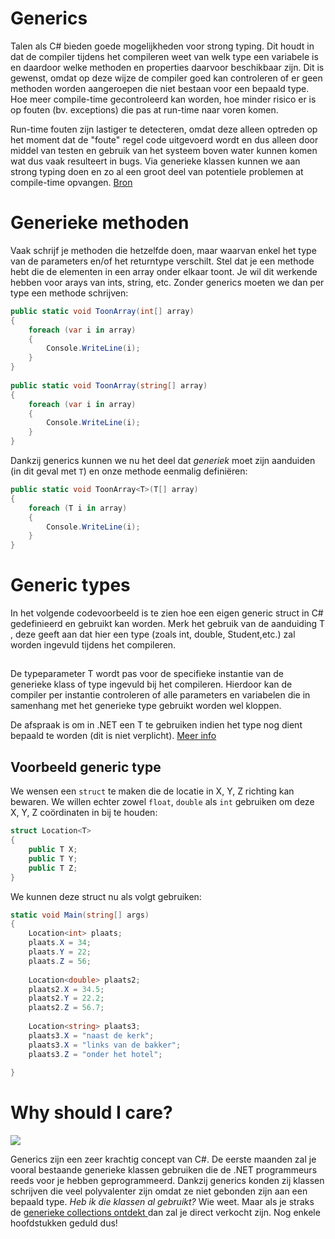# Generics
Talen als C# bieden goede mogelijkheden voor strong typing. Dit houdt in dat de compiler tijdens het compileren weet van welk type een variabele is en daardoor welke methoden en properties daarvoor beschikbaar zijn. Dit is gewenst, omdat op deze wijze de compiler goed kan controleren of er geen methoden worden aangeroepen die niet bestaan voor een bepaald type. Hoe meer compile-time gecontroleerd kan worden, hoe minder risico er is op fouten (bv. exceptions) die pas at run-time naar voren komen. 

Run-time fouten zijn lastiger te detecteren, omdat deze alleen optreden op het moment dat de "foute" regel code uitgevoerd wordt en dus alleen door middel van testen en gebruik van het systeem boven water kunnen komen wat dus vaak resulteert in bugs. Via generieke klassen kunnen we aan strong typing doen en zo al een groot deel van potentiele problemen at compile-time opvangen. [Bron](http://www.sdn.nl/SDN/Artikelen/tabid/58/view/View/ArticleID/1668/Generic-Programming-in-C-20.aspx)

# Generieke methoden
Vaak schrijf je methoden die hetzelfde doen, maar waarvan enkel het type van de parameters en/of het returntype verschilt. Stel dat je een methode hebt die de elementen in een array onder elkaar toont. Je wil dit werkende hebben voor arays van ints, string, etc. Zonder generics moeten we dan per type een methode schrijven:

```csharp
public static void ToonArray(int[] array)
{
    foreach (var i in array)
    {
        Console.WriteLine(i);
    }
}
 
public static void ToonArray(string[] array)
{
    foreach (var i in array)
    {
        Console.WriteLine(i);
    }
}
```
Dankzij generics kunnen we nu het deel dat *generiek* moet zijn aanduiden (in dit geval met ``T``) en onze methode eenmalig definiëren:

```csharp
public static void ToonArray<T>(T[] array)
{
    foreach (T i in array)
    {
        Console.WriteLine(i);
    }
}
```

# Generic types
In het volgende codevoorbeeld is te zien hoe een eigen generic struct in C# gedefinieerd en gebruikt kan worden. Merk het gebruik van de aanduiding T , deze geeft aan dat hier een type (zoals int, double, Student,etc.) zal worden ingevuld tijdens het compileren.

## <T>
De typeparameter T wordt pas voor de specifieke instantie van de generieke klass of type ingevuld bij het compileren. Hierdoor kan de compiler per instantie controleren of alle parameters en variabelen die in samenhang met het generieke type gebruikt worden wel kloppen.

De afspraak is om in .NET een T te gebruiken indien het type nog dient bepaald te worden (dit is niet verplicht).
[Meer info](https://docs.microsoft.com/en-us/dotnet/csharp/programming-guide/generics/introduction-to-generics)

## Voorbeeld generic type
We wensen een ``struct`` te maken die de locatie in X, Y, Z richting kan bewaren. We willen echter zowel ``float``, ``double`` als ``int`` gebruiken om deze X, Y, Z coördinaten in bij te houden:



```csharp
struct Location<T>
{
    public T X;
    public T Y;
    public T Z;
}
```
We kunnen deze struct nu als volgt gebruiken:

```csharp
static void Main(string[] args)
{
    Location<int> plaats;
    plaats.X = 34;
    plaats.Y = 22;
    plaats.Z = 56;
 
    Location<double> plaats2;
    plaats2.X = 34.5;
    plaats2.Y = 22.2;
    plaats2.Z = 56.7;
 
    Location<string> plaats3;
    plaats3.X = "naast de kerk";
    plaats3.X = "links van de bakker";
    plaats3.Z = "onder het hotel";
 
}
```

# Why should I care?
![](../assets/care.jpg)

Generics zijn een zeer krachtig concept van C#. De eerste maanden zal je vooral bestaande generieke klassen gebruiken die de .NET programmeurs reeds voor je hebben geprogrammeerd. Dankzij generics konden zij klassen schrijven die veel polyvalenter zijn omdat ze niet gebonden zijn aan een bepaald type. *Heb ik die klassen al gebruikt?* Wie weet. Maar als je straks de [generieke collections ontdekt ](../17_gencols/8_Collections.md) dan zal je direct verkocht zijn. Nog enkele hoofdstukken geduld dus!
